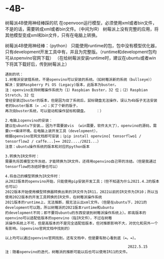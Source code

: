 # -4B-
树莓派4B使用神经棒踩的坑
在openvoon运行模型，必须使用xml或者bin文件，不是的话，需要转成xml或者bin文件。（中间为IR）
树莓派上没有完整的应用，将其他模型变成xml和bin文件，只有在电脑上转换。

树莓派4B使用神经棒：（python）
	只能使用runtime的包，包中没有模型优化器，只有development开发工具中有，并且为完整版。（runtime和development包均可从openvino官网下载）
	（在给树莓派安装runtime时，建议在ubuntu或者win下将其下载好后，传到树莓派上）
	
	遇到的坑：
	1.树莓派安装错系统，不是openvino可以安装的系统。（如树莓派新的系统（bullseye））
	解决：安装Raspberry Pi OS (Legacy)版本，此版本为buster。
	注：openvino支持树莓操作系统为（1）Raspbian Buster，32 位；（2）Raspbian Stretch，32 位
	曾经安装过buster的版本，但是因为烧了系统后，鼠标键盘无法操作，误认为4b版子无法安装老的buster版本（= .=）；买了个新的版子，
	再次烧buster系统，可以驱动和操作鼠标和键盘。    ：）
	
	2.电脑上openvino的安装：
	建议在ubuntu下安装，，因为不需要装vis （win需要，软件太大了），openvino的源码，需要c++编译环境。在电脑上装开发工具（development），
	根据openvino官网文档即可安装；（pip install openvino[ tensorflwo1 /  tensorflow2 / caffe...]== 2022..../2021...）
	注意：ubuntu操作系统的版本和对应的python版本
	
	3.转换为IR文件时：
	需要先将其模型文件冻结，才能转换为IR文件。还得用openvino自己带的冻结。（但是我通过tensorflow的冻结好像也可以）

	4.将自己的模型转换为IR文件时：
	从2022版本的openvino开始，只能使用pip安装开发工具；（但不知道为什么2021.4.2的版本也可以）
	2022版本开始使用模型转换器转换出来的IR文件为IR11，2022以前的IR文件为IR10；所以当使用2022版本的开发工具转换的IR文件，在树莓派操作系统
	2021版本的runtime上，无法推断，报无法认出xml文件。（但是在ubuntu下，2021的development可以跑，所以树莓派的2021版本runtime和ubuntu
	的development不同；即不要将ubuntu的东西安装到树莓派操作系统上）。即高版本的openvino可以适配低版本的openvino（指IR文件），不过在树莓
	派操作系统上不可，但是高版本的不是完全适配低版本，但对推断影响不大，对优化和另外一个有影响。（openvino官网文档中找到的）
	
	以上均可以通过openvino官网找到，还有文档中，但是要有耐心看到底（=。=）。
	
															2022.5.15
	注：随着openvino的迭代，树莓派的推断可能以后也可以使用IR11的文件。


